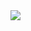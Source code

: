 
<div>
  <img src="https://github-readme-stats.vercel.app/api/top-langs/?username=najihmld&layout=compact" />
</div>
